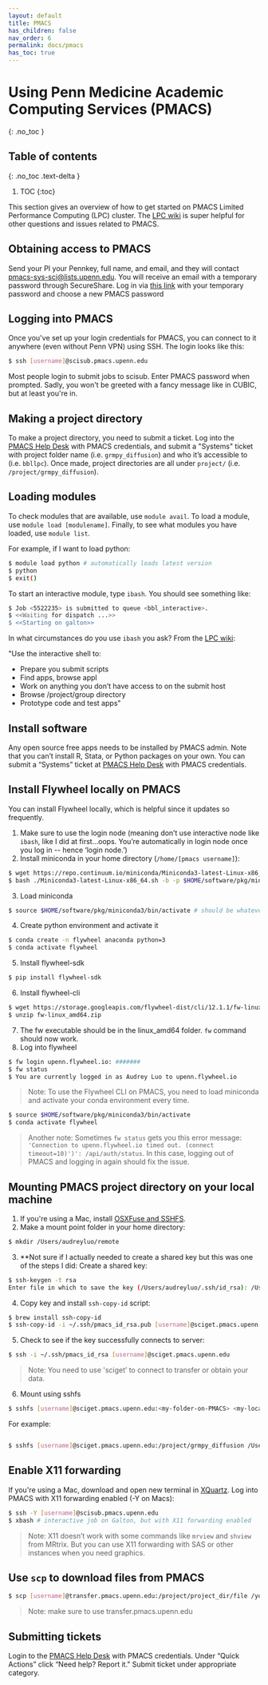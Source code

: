 ```yaml
---
layout: default
title: PMACS
has_children: false
nav_order: 6
permalink: docs/pmacs
has_toc: true
---
```

# Using Penn Medicine Academic Computing Services (PMACS)
{: .no_toc }

## Table of contents
{: .no_toc .text-delta }

1. TOC
{:toc}

This section gives an overview of how to get started on PMACS Limited Performance Computing (LPC) cluster. The [LPC wiki](https://wiki.pmacs.upenn.edu/pub/LPC) is super helpful for other questions and issues related to PMACS.

## Obtaining access to PMACS
Send your PI your Pennkey, full name, and email, and they will contact pmacs-sys-sci@lists.upenn.edu. You will receive an email with a temporary password through SecureShare. Log in via [this link](https://reset.pmacs.upenn.edu/) with your temporary password and choose a new PMACS password  


## Logging into PMACS
Once you've set up your login credentials for PMACS, you can connect to it anywhere (even without Penn VPN) using SSH. The login looks like this:

```bash
$ ssh [username]@scisub.pmacs.upenn.edu
```
Most people login to submit jobs to scisub. Enter PMACS password when prompted. Sadly, you won't be greeted with a fancy message like in CUBIC, but at least you're in.

## Making a project directory
To make a project directory, you need to submit a ticket. Log into the [PMACS Help Desk](https://helpdesk.pmacs.upenn.edu/) with PMACS credentials, and submit a "Systems" ticket with project folder name (i.e. `grmpy_diffusion`) and who it’s accessible to (i.e. `bbllpc`). Once made, project directories are all under `project/`
(i.e. `/project/grmpy_diffusion`).

## Loading modules
To check modules that are available, use `module avail`. To load a module, use `module load [modulename]`. Finally, to see what modules you have loaded, use `module list`.

For example, if I want to load python:
```bash
$ module load python # automatically loads latest version
$ python
$ exit()
```

To start an interactive module, type `ibash`. You should see something like:
```bash
$ Job <5522235> is submitted to queue <bbl_interactive>.
$ <<Waiting for dispatch ...>>
$ <<Starting on galton>>
```
In what circumstances do you use `ibash` you ask? From the [LPC wiki](https://wiki.pmacs.upenn.edu/pub/LPC):

"Use the interactive shell to:
- Prepare you submit scripts
- Find apps, browse appl
- Work on anything you don’t have access to on the submit host
- Browse /project/group directory
- Prototype code and test apps"

## Install software
Any open source free apps needs to be installed by PMACS admin. Note that you can’t install R, Stata, or Python packages on your own. You can submit a “Systems” ticket at [PMACS Help Desk](https://helpdesk.pmacs.upenn.edu/) with PMACS credentials.

## Install Flywheel locally on PMACS
You can install Flywheel locally, which is helpful since it updates so frequently.

1. Make sure to use the login node (meaning don’t use interactive node like `ibash`, like I did at first…oops. You’re automatically in login node once you log in  --  hence ‘login node.’)
2. Install miniconda in your home directory (`/home/[pmacs username]`):
```bash
$ wget https://repo.continuum.io/miniconda/Miniconda3-latest-Linux-x86_64.sh
$ bash ./Miniconda3-latest-Linux-x86_64.sh -b -p $HOME/software/pkg/miniconda3
```
3. Load miniconda
```bash
$ source $HOME/software/pkg/miniconda3/bin/activate # should be whatever folder miniconda3/bin/activate is in
```

4. Create python environment and activate it
```bash
$ conda create -n flywheel anaconda python=3
$ conda activate flywheel
```
5. Install flywheel-sdk
```bash
$ pip install flywheel-sdk
```
6. Install flywheel-cli
```bash
$ wget https://storage.googleapis.com/flywheel-dist/cli/12.1.1/fw-linux_amd64.zip
$ unzip fw-linux_amd64.zip
```
7. The fw executable should be in the linux_amd64 folder. `fw` command should now work.
8. Log into flywheel
```bash
$ fw login upenn.flywheel.io: #######
$ fw status
$ You are currently logged in as Audrey Luo to upenn.flywheel.io
```
> Note: To use the Flywheel CLI on PMACS, you need to load miniconda and activate your conda environment every time.
```bash
$ source $HOME/software/pkg/miniconda3/bin/activate
$ conda activate flywheel
```
> Another note: Sometimes `fw status` gets you this error message: `'Connection to upenn.flywheel.io timed out. (connect timeout=10)')': /api/auth/status`. In this case, logging out of PMACS and logging in again should fix the issue.


## Mounting PMACS project directory on your local machine
1. If you're using a Mac, install [OSXFuse and SSHFS](https://osxfuse.github.io/).
2. Make a mount point folder in your home directory:
```bash
$ mkdir /Users/audreyluo/remote
```
3. **Not sure if I actually needed to create a shared key but this was one of the steps I did:
Create a shared key:
```bash
$ ssh-keygen -t rsa
Enter file in which to save the key (/Users/audreyluo/.ssh/id_rsa): /Users/audreyluo/.ssh/pmacs_id_rsa # type in path here
```
4. Copy key and install `ssh-copy-id` script:
```bash
$ brew install ssh-copy-id
$ ssh-copy-id -i ~/.ssh/pmacs_id_rsa.pub [username]@sciget.pmacs.upenn.edu
```
5. Check to see if the key successfully connects to server:
```bash
$ ssh -i ~/.ssh/pmacs_id_rsa [username]@sciget.pmacs.upenn.edu
```
> Note: You need to use 'sciget’ to connect to transfer or obtain your data.

6. Mount using sshfs
```bash
$ sshfs [username]@sciget.pmacs.upenn.edu:<my-folder-on-PMACS> <my-local-folder>
```
For example:
```bash

$ sshfs [username]@sciget.pmacs.upenn.edu:/project/grmpy_diffusion /Users/audreyluo/project -o defer_permissions,volname=project
```

## Enable X11 forwarding
If you're using a Mac, download and open new terminal in [XQuartz](https://www.xquartz.org/). Log into PMACS with X11 forwarding enabled (-Y on Macs):
```bash
$ ssh -Y [username]@scisub.pmacs.upenn.edu
$ xbash # interactive job on Galton, but with X11 forwarding enabled
```
> Note: X11 doesn’t work with some commands like `mrview` and `shview` from MRtrix. But you can use X11 forwarding with SAS or other instances when you need graphics.

## Use `scp` to download files from PMACS
```bash
$ scp [username]@transfer.pmacs.upenn.edu:/project/project_dir/file /your/local/directory/file
```
> Note: make sure to use transfer.pmacs.upenn.edu


## Submitting tickets
Login to the [PMACS Help Desk](https://helpdesk.pmacs.upenn.edu/) with PMACS credentials. Under “Quick Actions” click “Need help? Report it." Submit ticket under appropriate category.
